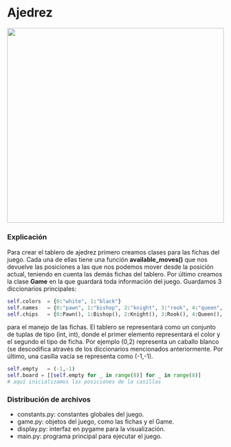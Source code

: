 # Ajedrez

<div style="text-align:center;">
  <image src="https://github.com/JavierAM01/Machine-Learnig-in-Games/blob/main/images/ajedrez.gif" style="width:100%; height:12cm;">
</div>

### Explicación 

Para crear el tablero de ajedrez primero creamos clases para las fichas del juego. Cada una de ellas tiene una función **available_moves()** que 
nos devuelve las posiciones a las que nos podemos mover desde la posición actual, teniendo en cuenta las demás fichas del tablero. Por último creamos
la clase **Game** en la que guardará toda información del juego. Guardamos 3 diccionarios principales:

```python
self.colors  = {0:"white", 1:"black"}
self.names   = {0:"pawn", 1:"bishop", 2:"knight", 3:"rook", 4:"queen", 5:"king"}
self.chips   = {0:Pawn(), 1:Bishop(), 2:Knight(), 3:Rook(), 4:Queen(), 5:King()}
```

para el manejo de las fichas. El tablero se representará como un conjunto de tuplas de tipo (int, int), donde el primer elemento representará el color 
y el segundo el tipo de ficha. Por ejemplo (0,2) representa un caballo blanco (se descodifica através de los diccionarios mencionados anteriormente. 
Por último, una casilla vacía se representa como (-1,-1).
  
```python
self.empty   = (-1,-1)
self.board = [[self.empty for _ in range(8)] for _ in range(8)]
# aquí inicializamos las posiciones de la casillas
```

### Distribución de archivos
  
 - constants.py: constantes globales del juego.
 - game.py: objetos del juego, como las fichas y el Game.
 - display.py: interfaz en pygame para la visualización. 
 - main.py: programa principal para ejecutar el juego. 

